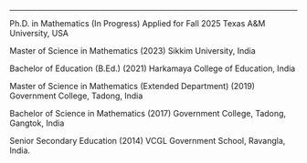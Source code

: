---

Ph.D. in Mathematics (In Progress)
Applied for Fall 2025
Texas A&M University, USA

Master of Science in Mathematics (2023)
Sikkim University, India

Bachelor of Education (B.Ed.) (2021)
Harkamaya College of Education, India

Master of Science in Mathematics (Extended Department) (2019)
Government College, Tadong, India

Bachelor of Science in Mathematics (2017)
Government College, Tadong, Gangtok, India

Senior Secondary Education (2014)
VCGL Government School, Ravangla, India.

